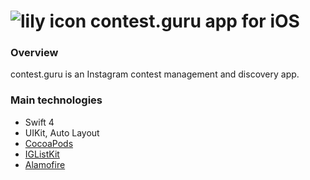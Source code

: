 # ![lily icon](https://github.com/nathanwchan/lily/blob/master/lily/Icons/contest_guru_20%402x.png) contest.guru app for iOS

### Overview
contest.guru is an Instagram contest management and discovery app.

### Main technologies
* Swift 4
* UIKit, Auto Layout
* [CocoaPods](https://cocoapods.org/)
* [IGListKit](https://github.com/Instagram/IGListKit/)
* [Alamofire](https://github.com/Alamofire/Alamofire/)
